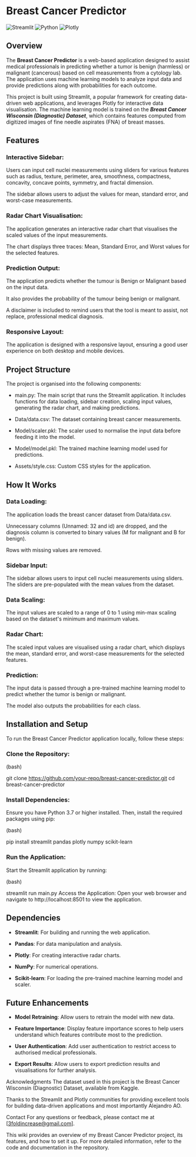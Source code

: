 # Breast Cancer Predictor

![Streamlit](https://img.shields.io/badge/Streamlit-FF4B4B?style=for-the-badge&logo=Streamlit&logoColor=white)
![Python](https://img.shields.io/badge/Python-3776AB?style=for-the-badge&logo=python&logoColor=white)
![Plotly](https://img.shields.io/badge/Plotly-3F4F75?style=for-the-badge&logo=plotly&logoColor=white)

## Overview
The **Breast Cancer Predictor** is a web-based application designed to assist medical professionals in predicting whether a tumor is benign (harmless) or malignant (cancerous) based on cell measurements from a cytology lab. The application uses machine learning models to analyze input data and provide predictions along with probabilities for each outcome.

This project is built using Streamlit, a popular framework for creating data-driven web applications, and leverages Plotly for interactive data visualisation. The machine learning model is trained on the _**Breast Cancer Wisconsin (Diagnostic) Dataset**_, which contains features computed from digitized images of fine needle aspirates (FNA) of breast masses.

## Features
### Interactive Sidebar:

Users can input cell nuclei measurements using sliders for various features such as radius, texture, perimeter, area, smoothness, compactness, concavity, concave points, symmetry, and fractal dimension.

The sidebar allows users to adjust the values for mean, standard error, and worst-case measurements.

### Radar Chart Visualisation:

The application generates an interactive radar chart that visualises the scaled values of the input measurements.

The chart displays three traces: Mean, Standard Error, and Worst values for the selected features.

### Prediction Output:

The application predicts whether the tumour is Benign or Malignant based on the input data.

It also provides the probability of the tumour being benign or malignant.

A disclaimer is included to remind users that the tool is meant to assist, not replace, professional medical diagnosis.

### Responsive Layout:

The application is designed with a responsive layout, ensuring a good user experience on both desktop and mobile devices.

## Project Structure
The project is organised into the following components:

* main.py: The main script that runs the Streamlit application. It includes functions for data loading, sidebar creation, scaling input values, generating the radar chart, and making predictions.

* Data/data.csv: The dataset containing breast cancer measurements.

* Model/scaler.pkl: The scaler used to normalise the input data before feeding it into the model.

* Model/model.pkl: The trained machine learning model used for predictions.

* Assets/style.css: Custom CSS styles for the application.

## How It Works
### Data Loading:

The application loads the breast cancer dataset from Data/data.csv.

Unnecessary columns (Unnamed: 32 and id) are dropped, and the diagnosis column is converted to binary values (M for malignant and B for benign).

Rows with missing values are removed.

### Sidebar Input:

The sidebar allows users to input cell nuclei measurements using sliders. The sliders are pre-populated with the mean values from the dataset.

### Data Scaling:

The input values are scaled to a range of 0 to 1 using min-max scaling based on the dataset's minimum and maximum values.

### Radar Chart:

The scaled input values are visualised using a radar chart, which displays the mean, standard error, and worst-case measurements for the selected features.

### Prediction:

The input data is passed through a pre-trained machine learning model to predict whether the tumor is benign or malignant.

The model also outputs the probabilities for each class.

## Installation and Setup
To run the Breast Cancer Predictor application locally, follow these steps:

### Clone the Repository:

(bash)

git clone https://github.com/your-repo/breast-cancer-predictor.git
cd breast-cancer-predictor

### Install Dependencies:
Ensure you have Python 3.7 or higher installed. Then, install the required packages using pip:



(bash)

pip install streamlit pandas plotly numpy scikit-learn

### Run the Application:
Start the Streamlit application by running:


(bash)

streamlit run main.py
Access the Application:
Open your web browser and navigate to http://localhost:8501 to view the application.

## Dependencies
* **Streamlit**: For building and running the web application.

* **Pandas**: For data manipulation and analysis.

* **Plotly**: For creating interactive radar charts.

* **NumPy**: For numerical operations.

* **Scikit-learn**: For loading the pre-trained machine learning model and scaler.

## Future Enhancements
* **Model Retraining**: Allow users to retrain the model with new data.

* **Feature Importance**: Display feature importance scores to help users understand which features contribute most to the prediction.

* **User Authentication**: Add user authentication to restrict access to authorised medical professionals.

* **Export Results**: Allow users to export prediction results and visualisations for further analysis.


Acknowledgments
The dataset used in this project is the Breast Cancer Wisconsin (Diagnostic) Dataset, available from Kaggle.

Thanks to the Streamlit and Plotly communities for providing excellent tools for building data-driven applications and most importantly Alejandro AO.

Contact
For any questions or feedback, please contact me at [3foldincrease@gmail.com].

This wiki provides an overview of my Breast Cancer Predictor project, its features, and how to set it up. For more detailed information, refer to the code and documentation in the repository.
